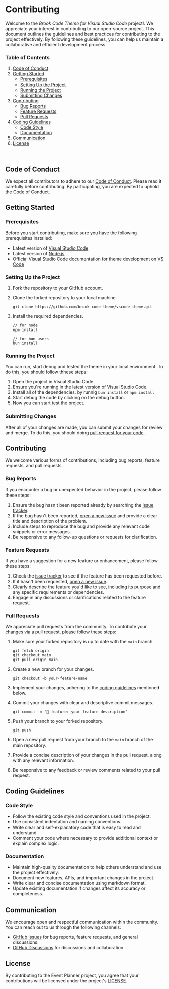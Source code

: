 # Contributing

Welcome to the _Brook Code Theme for Visual Studio Code_ project!. We appreciate your interest in contributing to our open-source project. This document outlines the guidelines and best practices for contributing to the project effectively. By following these guidelines, you can help us maintain a collaborative and efficient development process.

### Table of Contents

1. [Code of Conduct](#code-of-conduct)
2. [Getting Started](#getting-started)
   - [Prerequisites](#prerequisites)
   - [Setting Up the Project](#setting-up-the-project)
   - [Running the Project](#running-the-project)
   - [Submitting Changes](#submitting-changes)
3. [Contributing](#contributing)
   - [Bug Reports](#bug-reports)
   - [Feature Requests](#feature-requests)
   - [Pull Requests](#pull-requests)
4. [Coding Guidelines](#coding-guidelines)
   - [Code Style](#code-style)
   - [Documentation](#documentation)
5. [Communication](#communication)
6. [License](#license)

<br/>

## Code of Conduct

We expect all contributors to adhere to our [Code of Conduct](./CODE_OF_CONDUCT.md). Please read it carefully before contributing. By participating, you are expected to uphold the Code of Conduct.

## Getting Started

### Prerequisites

Before you start contributing, make sure you have the following prerequisites installed:

- Latest version of [Visual Studio Code](https://code.visualstudio.com/)
- Latest version of [Node.js](https://nodejs.org/)
- Official Visual Studio Code documentation for theme development on [VS Code](https://code.visualstudio.com/api/extension-guides/theming)

### Setting Up the Project

1. Fork the repository to your GitHub account.
2. Clone the forked repository to your local machine.
   ```
   git clone https://github.com/brook-code-theme/vscode-theme.git
   ```
3. Install the required dependencies.

   ```
   // for node
   npm install

   // for bun users
   bun install
   ```

### Running the Project

You can run, start debug and tested the theme in your local environment. To do this, you should follow thhese steps:

1. Open the project in Visual Studio Code.
2. Ensure you're running in the latest version of Visual Studio Code.
3. Install all of the dependencies. by runnig `bun install` or `npm install`
4. Start debug the code by clicking on the debug button.
5. Now you can start test the project.

### Submitting Changes

After all of your changes are made, you can submit your changes for review and merge. To do this, you should doing [pull request for your code](#pull-requests).

## Contributing

We welcome various forms of contributions, including bug reports, feature requests, and pull requests.

### Bug Reports

If you encounter a bug or unexpected behavior in the project, please follow these steps:

1. Ensure the bug hasn't been reported already by searching the [issue tracker](https://github.com/brook-code-theme/vscode-theme/issues).
2. If the bug hasn't been reported, [open a new issue](https://github.com/brook-code-theme/vscode-theme/issues/new) and provide a clear title and description of the problem.
3. Include steps to reproduce the bug and provide any relevant code snippets or error messages.
4. Be responsive to any follow-up questions or requests for clarification.

### Feature Requests

If you have a suggestion for a new feature or enhancement, please follow these steps:

1. Check the [issue tracker](https://github.com/brook-code-theme/vscode-theme/issues) to see if the feature has been requested before.
2. If it hasn't been requested, [open a new issue](https://github.com/brook-code-theme/vscode-theme/issues/new).
3. Clearly describe the feature you'd like to see, including its purpose and any specific requirements or dependencies.
4. Engage in any discussions or clarifications related to the feature request.

### Pull Requests

We appreciate pull requests from the community. To contribute your changes via a pull request, please follow these steps:

1. Make sure your forked repository is up to date with the `main` branch.
   ```
   git fetch origin
   git checkout main
   git pull origin main
   ```
2. Create a new branch for your changes.
   ```
   git checkout -b your-feature-name
   ```
3. Implement your changes, adhering to the [coding guidelines](#coding-guidelines) mentioned below.
4. Commit your changes with clear and descriptive commit messages.

   ```
   git commit -m "🌸 feature: your feature description"
   ```

5. Push your branch to your forked repository.

   ```
   git push
   ```

6. Open a new pull request from your branch to the `main` branch of the main repository.
7. Provide a concise description of your changes in the pull request, along with any relevant information.
8. Be responsive to any feedback or review comments related to your pull request.

## Coding Guidelines

### Code Style

- Follow the existing code style and conventions used in the project.
- Use consistent indentation and naming conventions.
- Write clear and self-explanatory code that is easy to read and understand.
- Comment your code where necessary to provide additional context or explain complex logic.

### Documentation

- Maintain high-quality documentation to help others understand and use the project effectively.
- Document new features, APIs, and important changes in the project.
- Write clear and concise documentation using markdown format.
- Update existing documentation if changes affect its accuracy or completeness.

## Communication

We encourage open and respectful communication within the community. You can reach out to us through the following channels:

- [GitHub Issues](https://github.com/brook-code-theme/vscode-theme/issues) for bug reports, feature requests, and general discussions.
- [GitHub Discussions](https://github.com/brook-code-theme/discussions) for discussions and collaboration.

## License

By contributing to the Event Planner project, you agree that your contributions will be licensed under the project's [LICENSE](./LICENSE).
